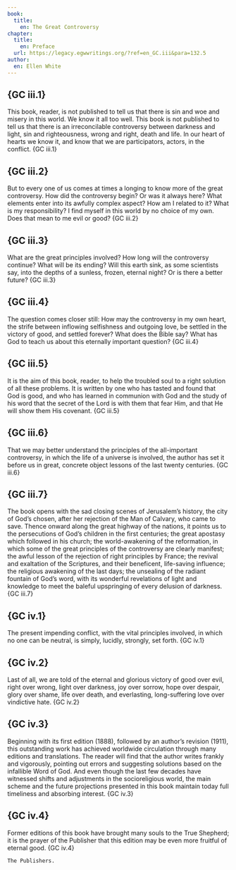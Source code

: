 ```yaml
---
book:
  title:
    en: The Great Controversy
chapter:
  title:
    en: Preface
  url: https://legacy.egwwritings.org/?ref=en_GC.iii&para=132.5
author:
  en: Ellen White
---
```


## {GC iii.1}

This book, reader, is not published to tell us that there is sin and woe and misery in this world. We know it all too well. This book is not published to tell us that there is an irreconcilable controversy between darkness and light, sin and righteousness, wrong and right, death and life. In our heart of hearts we know it, and know that we are participators, actors, in the conflict. {GC iii.1}

## {GC iii.2}

But to every one of us comes at times a longing to know more of the great controversy. How did the controversy begin? Or was it always here? What elements enter into its awfully complex aspect? How am I related to it? What is my responsibility? I find myself in this world by no choice of my own. Does that mean to me evil or good? {GC iii.2}

## {GC iii.3}

What are the great principles involved? How long will the controversy continue? What will be its ending? Will this earth sink, as some scientists say, into the depths of a sunless, frozen, eternal night? Or is there a better future? {GC iii.3}

## {GC iii.4}

The question comes closer still: How may the controversy in my own heart, the strife between inflowing selfishness and outgoing love, be settled in the victory of good, and settled forever? What does the Bible say? What has God to teach us about this eternally important question? {GC iii.4}

## {GC iii.5}

It is the aim of this book, reader, to help the troubled soul to a right solution of all these problems. It is written by one who has tasted and found that God is good, and who has learned in communion with God and the study of his word that the secret of the Lord is with them that fear Him, and that He will show them His covenant. {GC iii.5}

## {GC iii.6}

That we may better understand the principles of the all-important controversy, in which the life of a universe is involved, the author has set it before us in great, concrete object lessons of the last twenty centuries. {GC iii.6}

## {GC iii.7}

The book opens with the sad closing scenes of Jerusalem’s history, the city of God’s chosen, after her rejection of the Man of Calvary, who came to save. Thence onward along the great highway of the nations, it points us to the persecutions of God’s children in the first centuries; the great apostasy which followed in his church; the world-awakening of the reformation, in which some of the great principles of the controversy are clearly manifest; the awful lesson of the rejection of right principles by France; the revival and exaltation of the Scriptures, and their beneficent, life-saving influence; the religious awakening of the last days; the unsealing of the radiant fountain of God’s word, with its wonderful revelations of light and knowledge to meet the baleful upspringing of every delusion of darkness. {GC iii.7}

## {GC iv.1}

The present impending conflict, with the vital principles involved, in which no one can be neutral, is simply, lucidly, strongly, set forth. {GC iv.1}

## {GC iv.2}

Last of all, we are told of the eternal and glorious victory of good over evil, right over wrong, light over darkness, joy over sorrow, hope over despair, glory over shame, life over death, and everlasting, long-suffering love over vindictive hate. {GC iv.2}

## {GC iv.3}

Beginning with its first edition (1888), followed by an author’s revision (1911), this outstanding work has achieved worldwide circulation through many editions and translations. The reader will find that the author writes frankly and vigorously, pointing out errors and suggesting solutions based on the infallible Word of God. And even though the last few decades have witnessed shifts and adjustments in the socioreligious world, the main scheme and the future projections presented in this book maintain today full timeliness and absorbing interest. {GC iv.3}

## {GC iv.4}

Former editions of this book have brought many souls to the True Shepherd; it is the prayer of the Publisher that this edition may be even more fruitful of eternal good. {GC iv.4}

    The Publishers.
